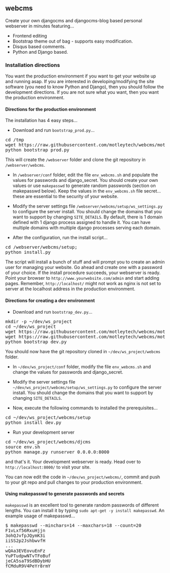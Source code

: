 ## webcms

Create your own djangocms and djangocms-blog based personal webserver in minutes featuring...

* Frontend editing
* Bootstrap theme out of bag - supports easy modification.
* Disqus based comments.
* Python and Django based.

### Installation directions

You want the production environment if you want to get your website up and running asap. If you are interested in developing/modifying the site software (you need to know Python and Django), then you should follow the development directions. If you are not sure what you want, then you want the production environment.

#### Directions for the production environment

The installation has 4 easy steps...

* Download and run `bootstrap_prod.py`...
<pre>
cd /tmp
wget https://raw.githubusercontent.com/motleytech/webcms/motleytechnet/setup/bootstrap_prod.py -O bootstrap_prod.py
python bootstrap_prod.py
</pre>

This will create the `/webserver` folder and clone the git repository in `/webserver/webcms`.

* In `/webserver/conf` folder, edit the file `env_webcms.sh` and populate the values for passwords and django_secret. You should create your own values or use `makepasswd`  to generate random passwords (section on makepasswd below). Keep the values in the `env_webcms.sh` file secret... these are  essential to the security of your website.

* Modify the server settings file `/webserver/webcms/setup/ws_settings.py` to configure the server install. You should change the domains that you want to support by changing `SITE_DETAILS`. By default, there is 1 domain defined with 1 django process assigned to handle it. You can have multiple domains with multiple django processes serving each domain.

* After the configuration, run the install script...
<pre>
cd /webserver/webcms/setup;
python install.py
</pre>

The script will install a bunch of stuff and will prompt you to create an admin user for managing your website. Go ahead and create one with a password of your choice. If the install procedure succeeds, your webserver is ready. Point your browser to `http://www.yourwebsite.com/admin` and start adding pages. Remember, `http://localhost/` might not work as nginx is not set to server at the localhost address in the production environment.

#### Directions for creating a dev environment

* Download and run `bootstrap_dev.py`...
<pre>
mkdir -p ~/dev/ws_project
cd ~/dev/ws_project
wget https://raw.githubusercontent.com/motleytech/webcms/motleytechnet/setup/bootstrap_dev.py -O bootstrap_dev.py
wget https://raw.githubusercontent.com/motleytech/webcms/motleytechnet/setup/bootstrap_prod.py -O bootstrap_prod.py
python bootstrap_dev.py
</pre>

You should now have the git repository cloned in `~/dev/ws_project/webcms` folder.

* In `~/dev/ws_project/conf` folder, modify the file `env_webcms.sh` and change the values for passwords and django_secret.

* Modify the server settings file `~/dev/ws_project/webcms/setup/ws_settings.py` to configure the server install. You should change the domains that you want to support by changing `SITE_DETAILS`.

* Now, execute the following commands to installed the prerequisites...
<pre>
cd ~/dev/ws_project/webcms/setup
python install_dev.py
</pre>

* Run your development server
<pre>
cd ~/dev/ws_project/webcms/djcms
source env.sh
python manage.py runserver 0.0.0.0:8000
</pre>

and that's it. Your development webserver is ready. Head over to `http://localhost:8000/` to visit your site.

You can now edit the code in `~/dev/ws_project/webcms/`, commit and push to your git repo and pull changes to your production environment.


#### Using makepasswd to generate passwords and secrets

`makepasswd` is an excellent tool to generate random passwords of different lengths. You can install it by typing `sudo apt-get -y install makepasswd`. An example usage of makepasswd...

<pre>
$ makepasswd --minchars=14 --maxchars=18 --count=20
F1vLxf56RxuHjjn
3ohQJvfpJQymK3i
iiSS2p2JshbwvfH
...
wQAa3EVEovuEnFz
YuPTudpwNTvTFoBuf
jeCA5saT9SdBDybHU
fCMduR9V4PeYr8rmY
</pre>

